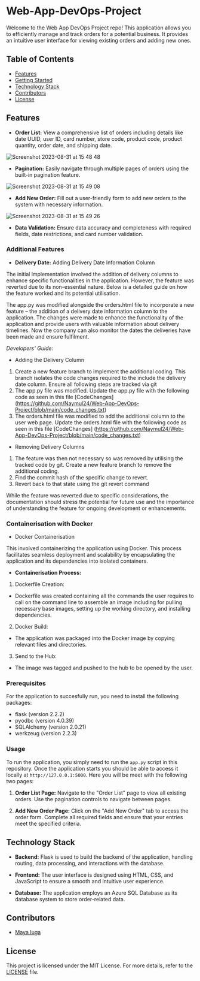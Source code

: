 # Web-App-DevOps-Project

Welcome to the Web App DevOps Project repo! This application allows you to efficiently manage and track orders for a potential business. It provides an intuitive user interface for viewing existing orders and adding new ones.

## Table of Contents

- [Features](#features)
- [Getting Started](#getting-started)
- [Technology Stack](#technology-stack)
- [Contributors](#contributors)
- [License](#license)

## Features

- **Order List:** View a comprehensive list of orders including details like date UUID, user ID, card number, store code, product code, product quantity, order date, and shipping date.
  
![Screenshot 2023-08-31 at 15 48 48](https://github.com/maya-a-iuga/Web-App-DevOps-Project/assets/104773240/3a3bae88-9224-4755-bf62-567beb7bf692)

- **Pagination:** Easily navigate through multiple pages of orders using the built-in pagination feature.
  
![Screenshot 2023-08-31 at 15 49 08](https://github.com/maya-a-iuga/Web-App-DevOps-Project/assets/104773240/d92a045d-b568-4695-b2b9-986874b4ed5a)

- **Add New Order:** Fill out a user-friendly form to add new orders to the system with necessary information.
  
![Screenshot 2023-08-31 at 15 49 26](https://github.com/maya-a-iuga/Web-App-DevOps-Project/assets/104773240/83236d79-6212-4fc3-afa3-3cee88354b1a)

- **Data Validation:** Ensure data accuracy and completeness with required fields, date restrictions, and card number validation.

### Additional Features

- **Delivery Date:** Adding Delivery Date Information Column

The initial implementation involved the addition of delivery columns to enhance specific functionalities in the application. However, the feature was reverted due to its non-essential nature. Below is a detailed guide on how the feature worked and its potential utilisation.

The app.py was modified alongside the orders.html file to incorporate a new feature – the addition of a delivery date information column to the application. The changes were made to enhance the functionality of the application and provide users with valuable information about delivery timelines. Now the company can also monitor the dates the deliveries have been made and ensure fulfilment.

*Developers' Guide:*
- Adding the Delivery Column
1. Create a new feature branch to implement the additional coding. This branch isolates the code changes required to the include the delivery date column. Ensure all following steps are tracked via git
2. The app.py file was modified. Update the app.py file with the following code as seen in this file [CodeChanges] (https://github.com/Naymul24/Web-App-DevOps-Project/blob/main/code_changes.txt)
3. The orders.html file was modified to add the additional column to the user web page. Update the orders.html file with the following code as seen in this file [CodeChanges] (https://github.com/Naymul24/Web-App-DevOps-Project/blob/main/code_changes.txt)

- Removing Delivery Columns
1. The feature was then not necessary so was removed by utilising the tracked code by git. Create a new feature branch to remove the additional coding.
2. Find the commit hash of the specific change to revert. 
3. Revert back to that state using the git revert command


While the feature was reverted due to specific considerations, the documentation should stress the potential for future use and the importance of understanding the feature for ongoing development or enhancements.

### Containerisation with Docker

- Docker Containerisation

This involved containerizing the application using Docker. This process facilitates seamless deployment and scalability by encapsulating the application and its dependencies into isolated containers.

- **Containerisation Process:**
1. Dockerfile Creation:
- Dockerfile was created containing all the commands the user requires to call on the command line to assemble an image including for pulling necessary base images, setting up the working directory, and installing dependencies.
2. Docker Build:
- The application was packaged into the Docker image by copying relevant files and directories.
3. Send to the Hub:
- The image was tagged and pushed to the hub to be opened by the user.




### Prerequisites

For the application to succesfully run, you need to install the following packages:

- flask (version 2.2.2)
- pyodbc (version 4.0.39)
- SQLAlchemy (version 2.0.21)
- werkzeug (version 2.2.3)

### Usage

To run the application, you simply need to run the `app.py` script in this repository. Once the application starts you should be able to access it locally at `http://127.0.0.1:5000`. Here you will be meet with the following two pages:

1. **Order List Page:** Navigate to the "Order List" page to view all existing orders. Use the pagination controls to navigate between pages.

2. **Add New Order Page:** Click on the "Add New Order" tab to access the order form. Complete all required fields and ensure that your entries meet the specified criteria.

## Technology Stack

- **Backend:** Flask is used to build the backend of the application, handling routing, data processing, and interactions with the database.

- **Frontend:** The user interface is designed using HTML, CSS, and JavaScript to ensure a smooth and intuitive user experience.

- **Database:** The application employs an Azure SQL Database as its database system to store order-related data.

## Contributors 

- [Maya Iuga]([https://github.com/yourusername](https://github.com/maya-a-iuga))

## License

This project is licensed under the MIT License. For more details, refer to the [LICENSE](LICENSE) file.
